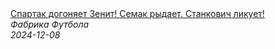 <!--2024-12-08 09:06:47-->
<div class="yb">
  <a class="nodecor" href="/posts.html?sport/spartak_dogonyaet_zenit_semak_rydaet_stankovich_likuet">
    <img class="preview" data-videoid="rodCQ_siVOE" src="https://i3.ytimg.com/vi/rodCQ_siVOE/hqdefault.jpg" align="middle" alt="">
  </a>
  <div class="inlbl text">
    <a class="nodecor" href="/posts.html?sport/spartak_dogonyaet_zenit_semak_rydaet_stankovich_likuet">Спартак догоняет Зенит! Семак рыдает. Станкович ликует!</a><br>
    <i class="smaller2">Фабрика Футбола</i><br>
    <i class="smaller3">2024-12-08</i>
  </div>
</div>

